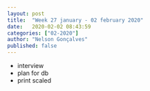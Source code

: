 ```yaml
---
layout: post
title:  "Week 27 january - 02 february 2020"
date:   2020-02-02 08:43:59
categories: ["02-2020"]
author: "Nelson Gonçalves"
published: false
---
```


* interview
* plan for db
* print scaled


